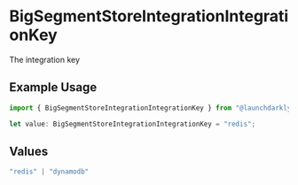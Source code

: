 # BigSegmentStoreIntegrationIntegrationKey

The integration key

## Example Usage

```typescript
import { BigSegmentStoreIntegrationIntegrationKey } from "@launchdarkly/mcp-server";

let value: BigSegmentStoreIntegrationIntegrationKey = "redis";
```

## Values

```typescript
"redis" | "dynamodb"
```
